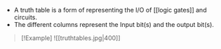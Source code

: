 - A truth table is a form of representing the I/O of [[logic gates]] and circuits.
- The different columns represent the Input bit(s) and the output bit(s).

> [!Example]
> ![[truthtables.jpg|400]]